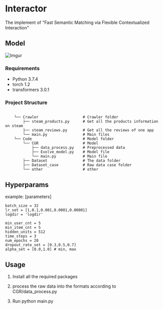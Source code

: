 # Interactor

The implement of "Fast Semantic Matching via Flexible Contextualized Interaction"

## Model
![Imgur](https://i.imgur.com/B4KTwRj.png)
### Requirements

- Python 3.7.4
- torch 1.2
- transformers 3.0.1


### Project Structure

```

    └── Crawler                    # Crawler folder
        ├── steam_products.py      # Get all the products information on steam
        ├── steam_reviews.py       # Get all the reviews of one app
        └── main.py                # Main files    
    └── Code                       # Model folder
        └── CGR                    # Model  
            ├── data_process.py    # Preprocessed data
            ├── Evolve_model.py    # Model file
            └── main.py            # Main file
        ├── Dataset                # The data folder
        ├── Dataset_case           # Raw data case folder
        └── other                  # other

```



## Hyperparams
example:
[parameters]
```
batch_size = 32
lr_set = [1,0.1,0.001,0.0001,0.00001]
logdir = 'logdir'

min_user_cnt = 5
min_item_cnt = 5
hidden_units = 512
time_steps = 3
num_epochs = 20
dropout_rate_set = [0.3,0.5,0.7]
alpha_set = [0.0,1.0] # min, max
```


## Usage

1. Install all the required packages

2. process the raw data into the formats according to CGR/data_process.py

3. Run python main.py



